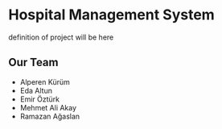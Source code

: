 <h1>Hospital Management System</h1>
<p>
  definition of project will be here
</p>


<h2>Our Team</h2>
<ul>
  
  <li>Alperen Kürüm</li>
  <li>Eda Altun</li>
  <li>Emir Öztürk</li>
  <li>Mehmet Ali Akay</li>
  <li>Ramazan Ağaslan</li>
</ul>
